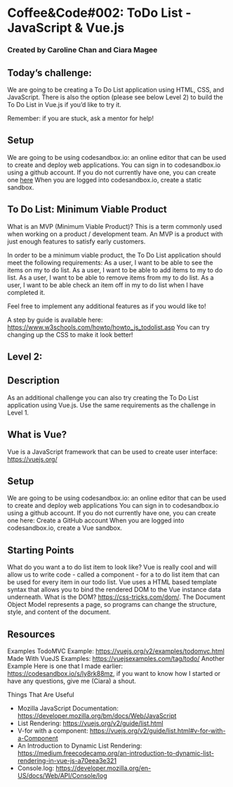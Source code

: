 
# Coffee&amp;Code#002: ToDo List - JavaScript &amp; Vue.js
### Created by Caroline Chan and Ciara Magee

## Today’s challenge:
We are going to be creating a To Do List application using HTML, CSS, and JavaScript. There is also the option (please see below Level 2) to build the To Do List in Vue.js if you’d like to try it.

Remember: if you are stuck, ask a mentor for help!

## Setup 
We are going to be using codesandbox.io: an online editor that can be used to create and deploy web applications. 
You can sign in to codesandbox.io using a github account. If you do not currently have one, you can create one [here](https://github.com/) When you are logged into codesandbox.io, create a static sandbox.


## To Do List: Minimum Viable Product
What is an MVP (Minimum Viable Product)? This is a term commonly used when working on a product / development team. An MVP is a product with just enough features to satisfy early customers. 

In order to be a minimum viable product, the To Do List application should meet the following requirements:
As a user, I want to be able to see the items on my to do list.
As a user, I want to be able to add items to my to do list.
As a user, I want to be able to remove items from my to do list.
As a user, I want to be able check an item off in my to do list when I have completed it.

Feel free to implement any additional features as if you would like to!

A step by guide is available here: https://www.w3schools.com/howto/howto_js_todolist.asp You can try changing up the CSS to make it look better!



## Level 2:


## Description
As an additional challenge you can also try creating the To Do List application using Vue.js. Use the same requirements as the challenge in Level 1. 

## What is Vue?
Vue is a JavaScript framework that can be used to create user interface: https://vuejs.org/ 

## Setup
We are going to be using codesandbox.io: an online editor that can be used to create and deploy web applications
You can sign in to codesandbox.io using a github account. If you do not currently have one, you can create one here: Create a GitHub account
When you are logged into codesandbox.io, create a Vue sandbox.

## Starting Points
What do you want a to do list item to look like?  Vue is really cool and will allow us to write code - called a component -  for a to do list item that can be used for every item in our todo list. 
Vue uses a HTML based template syntax that allows you to bind the rendered DOM to the Vue instance data underneath.
What is the DOM? https://css-tricks.com/dom/. The Document Object Model represents a page, so programs can change the structure, style, and content of the document.



## Resources

Examples
TodoMVC Example: https://vuejs.org/v2/examples/todomvc.html 
Made With VueJS Examples: https://vuejsexamples.com/tag/todo/ 
Another Example 
Here is one that I made earlier: https://codesandbox.io/s/ly8rk88mz, if you want to know how I started or have any questions, give me (Ciara) a shout.

Things That Are Useful
* Mozilla JavaScript Documentation: https://developer.mozilla.org/bm/docs/Web/JavaScript
* List Rendering: https://vuejs.org/v2/guide/list.html 
* V-for with a component: https://vuejs.org/v2/guide/list.html#v-for-with-a-Component 
* An Introduction to Dynamic List Rendering: https://medium.freecodecamp.org/an-introduction-to-dynamic-list-rendering-in-vue-js-a70eea3e321 
* Console.log: https://developer.mozilla.org/en-US/docs/Web/API/Console/log 


